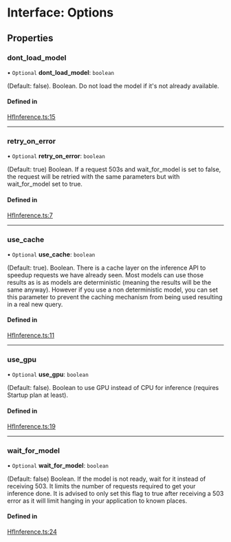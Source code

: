 # Interface: Options

## Properties

### dont\_load\_model

• `Optional` **dont\_load\_model**: `boolean`

(Default: false). Boolean. Do not load the model if it's not already available.

#### Defined in

[HfInference.ts:15](https://github.com/huggingface/huggingface.js/blob/main/packages/inference/src/HfInference.ts#L15)

___

### retry\_on\_error

• `Optional` **retry\_on\_error**: `boolean`

(Default: true) Boolean. If a request 503s and wait_for_model is set to false, the request will be retried with the same parameters but with wait_for_model set to true.

#### Defined in

[HfInference.ts:7](https://github.com/huggingface/huggingface.js/blob/main/packages/inference/src/HfInference.ts#L7)

___

### use\_cache

• `Optional` **use\_cache**: `boolean`

(Default: true). Boolean. There is a cache layer on the inference API to speedup requests we have already seen. Most models can use those results as is as models are deterministic (meaning the results will be the same anyway). However if you use a non deterministic model, you can set this parameter to prevent the caching mechanism from being used resulting in a real new query.

#### Defined in

[HfInference.ts:11](https://github.com/huggingface/huggingface.js/blob/main/packages/inference/src/HfInference.ts#L11)

___

### use\_gpu

• `Optional` **use\_gpu**: `boolean`

(Default: false). Boolean to use GPU instead of CPU for inference (requires Startup plan at least).

#### Defined in

[HfInference.ts:19](https://github.com/huggingface/huggingface.js/blob/main/packages/inference/src/HfInference.ts#L19)

___

### wait\_for\_model

• `Optional` **wait\_for\_model**: `boolean`

(Default: false) Boolean. If the model is not ready, wait for it instead of receiving 503. It limits the number of requests required to get your inference done. It is advised to only set this flag to true after receiving a 503 error as it will limit hanging in your application to known places.

#### Defined in

[HfInference.ts:24](https://github.com/huggingface/huggingface.js/blob/main/packages/inference/src/HfInference.ts#L24)
